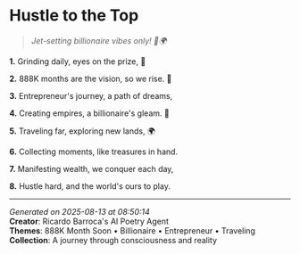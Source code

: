 # Hustle to the Top

> *Jet-setting billionaire vibes only! 💼🌍*

**1.** Grinding daily, eyes on the prize, 💼


**2.** 888K months are the vision, so we rise. 🎯


**3.** Entrepreneur's journey, a path of dreams,


**4.** Creating empires, a billionaire's gleam. 💎


**5.** Traveling far, exploring new lands, 🌍


**6.** Collecting moments, like treasures in hand.


**7.** Manifesting wealth, we conquer each day,


**8.** Hustle hard, and the world's ours to play.



---

*Generated on 2025-08-13 at 08:50:14*  
**Creator**: Ricardo Barroca's AI Poetry Agent  
**Themes**: 888K Month Soon • Billionaire • Entrepreneur • Traveling  
**Collection**: A journey through consciousness and reality